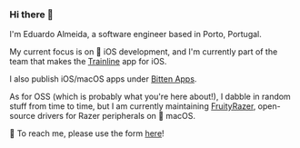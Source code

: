 ### Hi there 👋

I'm Eduardo Almeida, a software engineer based in Porto, Portugal.

My current focus is on 📱 iOS development, and I'm currently part of the team that makes the [Trainline](https://github.com/trainline) app for iOS.

I also publish iOS/macOS apps under [Bitten Apps](https://bitten.app).

As for OSS (which is probably what you're here about!), I dabble in random stuff from time to time, but I am currently maintaining [FruityRazer](https://github.com/FruityRazer), open-source drivers for Razer peripherals on 🍎 macOS.

💬 To reach me, please use the form [here](https://eduardo.engineer/contact/)!

<!--
**edualm/edualm** is a ✨ _special_ ✨ repository because its `README.md` (this file) appears on your GitHub profile.

Here are some ideas to get you started:

- 🔭 I’m currently working on ...
- 🌱 I’m currently learning ...
- 👯 I’m looking to collaborate on ...
- 🤔 I’m looking for help with ...
- 💬 Ask me about ...
- 📫 How to reach me: ...
- 😄 Pronouns: ...
- ⚡ Fun fact: ...
-->
